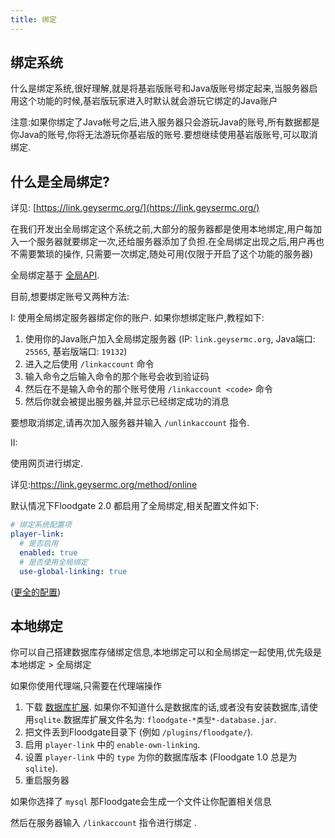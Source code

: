 ```yaml
---
title: 绑定
---
```


## 绑定系统

什么是绑定系统,很好理解,就是将基岩版账号和Java版账号绑定起来,当服务器启用这个功能的时候,基岩版玩家进入时默认就会游玩它绑定的Java账户

注意:如果你绑定了Java帐号之后,进入服务器只会游玩Java的账号,所有数据都是你Java的账号,你将无法游玩你基岩版的账号.要想继续使用基岩版账号,可以取消绑定.


## 什么是全局绑定?
详见: [https://link.geysermc.org/](https://link.geysermc.org/)

在我们开发出全局绑定这个系统之前,大部分的服务器都是使用本地绑定,用户每加入一个服务器就要绑定一次,还给服务器添加了负担.在全局绑定出现之后,用户再也不需要繁琐的操作,
只需要一次绑定,随处可用(仅限于开启了这个功能的服务器)

全局绑定基于 [全局API](/geyser/global-api).

目前,想要绑定账号又两种方法:

I:
  使用全局绑定服务器绑定你的账户. 如果你想绑定账户,教程如下:
  1. 使用你的Java账户加入全局绑定服务器
   (IP: `link.geysermc.org`, Java端口: `25565`, 基岩版端口: `19132`)
  2. 进入之后使用 `/linkaccount` 命令
  3. 输入命令之后输入命令的那个账号会收到验证码
  4. 然后在不是输入命令的那个账号使用 `/linkaccount <code>` 命令
  5. 然后你就会被提出服务器,并显示已经绑定成功的消息

  要想取消绑定,请再次加入服务器并输入 `/unlinkaccount` 指令. 

II:

  使用网页进行绑定.

  详见:https://link.geysermc.org/method/online

默认情况下Floodgate 2.0 都启用了全局绑定,相关配置文件如下:
```yml
# 绑定系统配置项
player-link:
  # 是否启用
  enabled: true
  # 是否使用全局绑定
  use-global-linking: true
```
([更全的配置](https://github.com/GeyserMC/Floodgate/blob/master/core/src/main/resources/config.yml#L25-L59))

## 本地绑定
你可以自己搭建数据库存储绑定信息,本地绑定可以和全局绑定一起使用,优先级是本地绑定 > 全局绑定

如果你使用代理端,只需要在代理端操作

1. 下载 [数据库扩展](https://ci.opencollab.dev/job/GeyserMC/job/Floodgate/job/master/).
   如果你不知道什么是数据库的话,或者没有安装数据库,请使用`sqlite`.数据库扩展文件名为: `floodgate-*类型*-database.jar`.
2. 把文件丢到Floodgate目录下 (例如 `/plugins/floodgate/`).
3. 启用 `player-link` 中的 `enable-own-linking`.
4. 设置 `player-link` 中的 `type` 为你的数据库版本  (Floodgate 1.0 总是为 `sqlite`).
5. 重启服务器

如果你选择了 `mysql` 那Floodgate会生成一个文件让你配置相关信息

然后在服务器输入 `/linkaccount` 指令进行绑定 .
